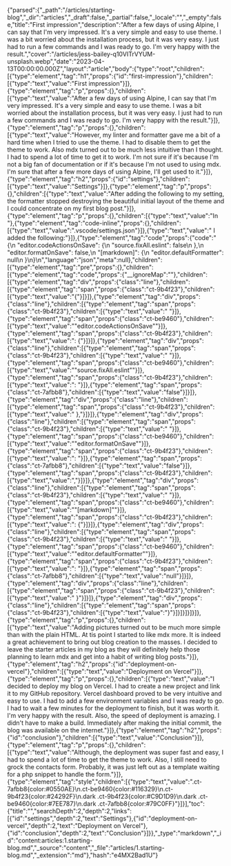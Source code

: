 {"parsed":{"_path":"/articles/starting-blog","_dir":"articles","_draft":false,"_partial":false,"_locale":"","_empty":false,"title":"First impression","description":"After a few days of using Alpine, I can say that I'm very impressed. It's a very simple and easy to use theme. I was a bit worried about the installation process, but it was very easy. I just had to run a few commands and I was ready to go. I'm very happy with the result.","cover":"/articles/jess-bailey-q10VITrVYUM-unsplash.webp","date":"2023-04-13T00:00:00.000Z","layout":"article","body":{"type":"root","children":[{"type":"element","tag":"h1","props":{"id":"first-impression"},"children":[{"type":"text","value":"First impression"}]},{"type":"element","tag":"p","props":{},"children":[{"type":"text","value":"After a few days of using Alpine, I can say that I'm very impressed. It's a very simple and easy to use theme. I was a bit worried about the installation process, but it was very easy. I just had to run a few commands and I was ready to go. I'm very happy with the result."}]},{"type":"element","tag":"p","props":{},"children":[{"type":"text","value":"However, my linter and formatter gave me a bit of a hard time when I tried to use the theme. I had to disable them to get the theme to work. Also mdx turned out to be much less intuitive than I thought. I had to spend a lot of time to get it to work. I'm not sure if it's because I'm not a big fan of documentation or if it's because I'm not used to using mdx. I'm sure that after a few more days of using Alpine, I'll get used to it."}]},{"type":"element","tag":"h2","props":{"id":"settings"},"children":[{"type":"text","value":"Settings"}]},{"type":"element","tag":"p","props":{},"children":[{"type":"text","value":"After adding the following to my setting, the formatter stopped destroying the beautiful initial layout of the theme and I could concentrate on my first blog post."}]},{"type":"element","tag":"p","props":{},"children":[{"type":"text","value":"In "},{"type":"element","tag":"code-inline","props":{},"children":[{"type":"text","value":".vscode/settings.json"}]},{"type":"text","value":" I added the following:"}]},{"type":"element","tag":"code","props":{"code":"{\n    \"editor.codeActionsOnSave\": {\n        \"source.fixAll.eslint\": false\n      },\n      \"editor.formatOnSave\": false,\n      \"[markdown]\": {\n        \"editor.defaultFormatter\": null\n      }\n}\n","language":"json","meta":null},"children":[{"type":"element","tag":"pre","props":{},"children":[{"type":"element","tag":"code","props":{"__ignoreMap":""},"children":[{"type":"element","tag":"div","props":{"class":"line"},"children":[{"type":"element","tag":"span","props":{"class":"ct-9b4f23"},"children":[{"type":"text","value":"{"}]}]},{"type":"element","tag":"div","props":{"class":"line"},"children":[{"type":"element","tag":"span","props":{"class":"ct-9b4f23"},"children":[{"type":"text","value":"    "}]},{"type":"element","tag":"span","props":{"class":"ct-be9460"},"children":[{"type":"text","value":"\"editor.codeActionsOnSave\""}]},{"type":"element","tag":"span","props":{"class":"ct-9b4f23"},"children":[{"type":"text","value":": {"}]}]},{"type":"element","tag":"div","props":{"class":"line"},"children":[{"type":"element","tag":"span","props":{"class":"ct-9b4f23"},"children":[{"type":"text","value":"        "}]},{"type":"element","tag":"span","props":{"class":"ct-be9460"},"children":[{"type":"text","value":"\"source.fixAll.eslint\""}]},{"type":"element","tag":"span","props":{"class":"ct-9b4f23"},"children":[{"type":"text","value":": "}]},{"type":"element","tag":"span","props":{"class":"ct-7afbb8"},"children":[{"type":"text","value":"false"}]}]},{"type":"element","tag":"div","props":{"class":"line"},"children":[{"type":"element","tag":"span","props":{"class":"ct-9b4f23"},"children":[{"type":"text","value":"      },"}]}]},{"type":"element","tag":"div","props":{"class":"line"},"children":[{"type":"element","tag":"span","props":{"class":"ct-9b4f23"},"children":[{"type":"text","value":"      "}]},{"type":"element","tag":"span","props":{"class":"ct-be9460"},"children":[{"type":"text","value":"\"editor.formatOnSave\""}]},{"type":"element","tag":"span","props":{"class":"ct-9b4f23"},"children":[{"type":"text","value":": "}]},{"type":"element","tag":"span","props":{"class":"ct-7afbb8"},"children":[{"type":"text","value":"false"}]},{"type":"element","tag":"span","props":{"class":"ct-9b4f23"},"children":[{"type":"text","value":","}]}]},{"type":"element","tag":"div","props":{"class":"line"},"children":[{"type":"element","tag":"span","props":{"class":"ct-9b4f23"},"children":[{"type":"text","value":"      "}]},{"type":"element","tag":"span","props":{"class":"ct-be9460"},"children":[{"type":"text","value":"\"[markdown]\""}]},{"type":"element","tag":"span","props":{"class":"ct-9b4f23"},"children":[{"type":"text","value":": {"}]}]},{"type":"element","tag":"div","props":{"class":"line"},"children":[{"type":"element","tag":"span","props":{"class":"ct-9b4f23"},"children":[{"type":"text","value":"        "}]},{"type":"element","tag":"span","props":{"class":"ct-be9460"},"children":[{"type":"text","value":"\"editor.defaultFormatter\""}]},{"type":"element","tag":"span","props":{"class":"ct-9b4f23"},"children":[{"type":"text","value":": "}]},{"type":"element","tag":"span","props":{"class":"ct-7afbb8"},"children":[{"type":"text","value":"null"}]}]},{"type":"element","tag":"div","props":{"class":"line"},"children":[{"type":"element","tag":"span","props":{"class":"ct-9b4f23"},"children":[{"type":"text","value":"      }"}]}]},{"type":"element","tag":"div","props":{"class":"line"},"children":[{"type":"element","tag":"span","props":{"class":"ct-9b4f23"},"children":[{"type":"text","value":"}"}]}]}]}]}]},{"type":"element","tag":"p","props":{},"children":[{"type":"text","value":"Adding pictures turned out to be much more simple than with the plain HTML. At tis point I started to like mdx more. It is indeed a great achievement to bring out blog creation to the masses. I decided to leave the starter articles in my blog as they will definitely help those planning to learn mdx and get into a habit of writing blog posts."}]},{"type":"element","tag":"h2","props":{"id":"deployment-on-vercel"},"children":[{"type":"text","value":"Deployment on Vercel"}]},{"type":"element","tag":"p","props":{},"children":[{"type":"text","value":"I decided to deploy my blog on Vercel. I had to create a new project and link it to my GitHub repository. Vercel dashboard proved to be very intuitive and easy to use. I had to add a few environment variables and I was ready to go. I had to wait a few minutes for the deployment to finish, but it was worth it. I'm very happy with the result. Also, the speed of deployment is amazing. I didn't have to make a build. Immediately after making the initial commit, the blog was available on the internet."}]},{"type":"element","tag":"h2","props":{"id":"conclusion"},"children":[{"type":"text","value":"Conclusion"}]},{"type":"element","tag":"p","props":{},"children":[{"type":"text","value":"Although, the deployment was super fast and easy, I had to spend a lot of time to get the theme to work. Also, I still need to grock the contacts form. Probably, it was just left out as a template waiting for a php snippet to handle the form."}]},{"type":"element","tag":"style","children":[{"type":"text","value":".ct-7afbb8{color:#0550AE}\n.ct-be9460{color:#116329}\n.ct-9b4f23{color:#24292F}\n.dark .ct-9b4f23{color:#C9D1D9}\n.dark .ct-be9460{color:#7EE787}\n.dark .ct-7afbb8{color:#79C0FF}"}]}],"toc":{"title":"","searchDepth":2,"depth":2,"links":[{"id":"settings","depth":2,"text":"Settings"},{"id":"deployment-on-vercel","depth":2,"text":"Deployment on Vercel"},{"id":"conclusion","depth":2,"text":"Conclusion"}]}},"_type":"markdown","_id":"content:articles:1.starting-blog.md","_source":"content","_file":"articles/1.starting-blog.md","_extension":"md"},"hash":"e4MX2Bad1U"}